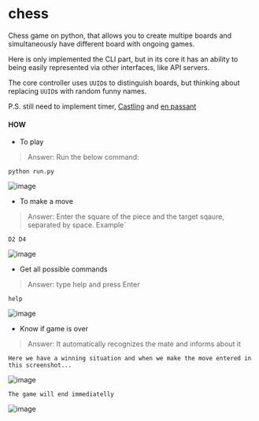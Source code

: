 # chess
Chess game on python, that allows you to create multipe boards and simultaneously have different board with ongoing games.

Here is only implemented the CLI part, but in its core it has an ability to being easily represented via other interfaces, like API servers.

The core controller uses `UUID`s to distinguish boards, but thinking about replacing `UUID`s with random funny names.

P.S. still need to implement timer, [Castling](https://en.wikipedia.org/wiki/Castling) and [en passant](https://en.wikipedia.org/wiki/En_passant)

#### HOW

- To play
> Answer: Run the below command:

`python run.py`

![image](https://github.com/razmikarm/chess/assets/54362304/d39bb7a6-7f30-4457-b90e-606795742d57)

- To make a move
> Answer: Enter the square of the piece and the target sqaure, separated by space. Example`

`D2 D4`

![image](https://github.com/razmikarm/chess/assets/54362304/4d4ec047-4427-43b5-8538-fda572a6761a)

- Get all possible commands
> Answer: type help and press Enter

`help`

![image](https://github.com/razmikarm/chess/assets/54362304/7b7c09de-983f-4619-acdb-adf9f05c4073)

- Know if game is over
> Answer: It automatically recognizes the mate and informs about it

`Here we have a winning situation and when we make the move entered in this screenshot...`

![image](https://github.com/razmikarm/chess/assets/54362304/641dfa13-63d8-4f35-8670-a468281f0e9d)

`The game will end immediatelly`

![image](https://github.com/razmikarm/chess/assets/54362304/4025cabd-b926-41fd-935f-a4f4145b2e19)

